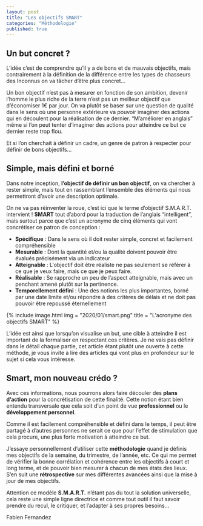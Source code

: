 ```yaml
---
layout: post
title: "Les objectifs SMART"
categories: "Méthodologie"
published: true
---
```

## Un but concret ?
L’idée c’est de comprendre qu’il y a de bons et de mauvais objectifs, mais contrairement à la définition de la différence entre les types de chasseurs des Inconnus on va tâcher d’être plus concret...

Un bon objectif n’est pas à mesurer en fonction de son ambition, devenir l’homme le plus riche de la terre n’est pas un meilleur objectif que d’économiser 1€ par jour.
On va plutôt se baser sur une question de qualité dans le sens où une personne extérieure va pouvoir imaginer des actions qui en découlent pour la réalisation de ce dernier.
“M’améliorer en anglais” même si l’on peut tenter d’imaginer des actions pour atteindre ce but ce dernier reste trop flou.

Et si l’on cherchait à définir un cadre, un genre de patron à respecter pour définir de bons objectifs…

## Simple, mais défini et borné
Dans notre inception, **l’objectif de définir un bon objectif**, on va chercher à rester simple, mais tout en rassemblant l’ensemble des éléments qui nous permettront d’avoir une description optimale.

On ne va pas réinventer la roue, c’est ici que le terme d’objectif S.M.A.R.T. intervient !
**SMART** tout d’abord pour la traduction de l’anglais “intelligent”, mais surtout parce que c’est un acronyme de cinq éléments qui vont concrétiser ce patron de conception :
* **Spécifique** : Dans le sens où il doit rester simple, concret et facilement compréhensible
* **Mesurable** : Dont la quantité et/ou la qualité doivent pouvoir être évalués précisément via un indicateur
* **Atteignable** : L'objectif doit être réaliste ne pas seulement se référer à ce que je veux faire, mais ce que je peux faire.
* **Réalisable** : Se rapproche un peu de l’aspect atteignable, mais avec un penchant amené plutôt sur la pertinence.
* **Temporellement défini** : Une des notions les plus importantes, borné par une date limite et/ou répondre à des critères de délais et ne doit pas pouvoir être repoussé éternellement

{% include image.html img = "2020/01/smart.png" title = "L'acronyme des objectifs SMART" %}

L’idée est ainsi que lorsqu’on visualise un but, une cible à atteindre il est important de la formaliser en respectant ces critères.
Je ne vais pas définir dans le détail chaque partie, cet article étant plutôt une ouverte à cette méthode, je vous invite à lire des articles qui vont plus en profondeur sur le sujet si cela vous intéresse.

## Smart, mon nouveau crédo ?
Avec ces informations, nous pourrons alors faire découler des **plans d’action** pour la concrétisation de cette finalité. Cette notion étant bien entendu transversale que cela soit d’un point de vue **professionnel** ou le **développement personnel**.

Comme il est facilement compréhensible et défini dans le temps, il peut être partagé à d’autres personnes ne serait ce que pour l’effet de stimulation que cela procure, une plus forte motivation à atteindre ce but.

J’essaye personnellement d’utiliser cette **méthodologie** quand je définis mes objectifs de la semaine, du trimestre, de l’année, etc. Ce qui me permet de vérifier la bonne corrélation et cohérence entre les objectifs à court et long terme, et de pouvoir bien mesurer à chacun de mes états des lieux. S’en suit une **rétrospective** sur mes différentes avancées ainsi que la mise à jour de mes objectifs.

Attention ce modèle **S.M.A.R.T.** n’étant pas du tout la solution universelle, cela reste une simple ligne directrice et comme tout outil il faut savoir prendre du recul, le critiquer, et l’adapter à ses propres besoins… 

<p class="signature text-right">Fabien Fernandez</p>


